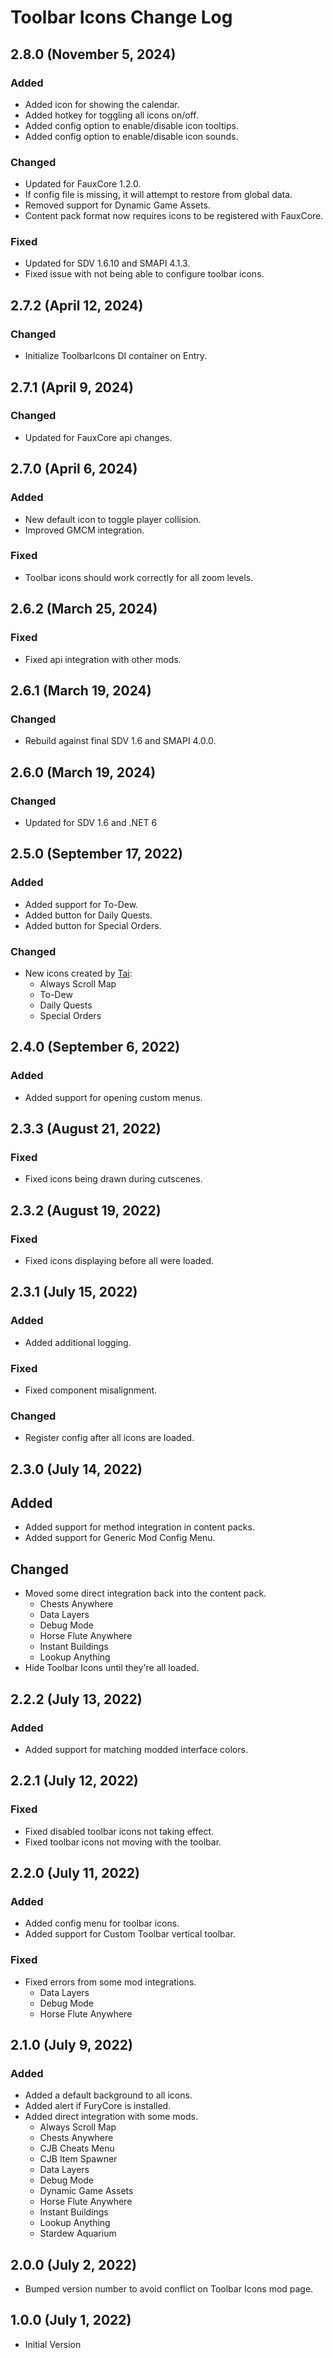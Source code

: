 # Toolbar Icons Change Log

## 2.8.0 (November 5, 2024)

### Added

* Added icon for showing the calendar.
* Added hotkey for toggling all icons on/off.
* Added config option to enable/disable icon tooltips.
* Added config option to enable/disable icon sounds.

### Changed

* Updated for FauxCore 1.2.0.
* If config file is missing, it will attempt to restore from global data.
* Removed support for Dynamic Game Assets.
* Content pack format now requires icons to be registered with FauxCore.

### Fixed

* Updated for SDV 1.6.10 and SMAPI 4.1.3.
* Fixed issue with not being able to configure toolbar icons.

## 2.7.2 (April 12, 2024)

### Changed

* Initialize ToolbarIcons DI container on Entry.

## 2.7.1 (April 9, 2024)

### Changed

* Updated for FauxCore api changes.

## 2.7.0 (April 6, 2024)

### Added

* New default icon to toggle player collision.
* Improved GMCM integration.

### Fixed

* Toolbar icons should work correctly for all zoom levels.

## 2.6.2 (March 25, 2024)

### Fixed

* Fixed api integration with other mods.

## 2.6.1 (March 19, 2024)

### Changed

* Rebuild against final SDV 1.6 and SMAPI 4.0.0.

## 2.6.0 (March 19, 2024)

### Changed

* Updated for SDV 1.6 and .NET 6

## 2.5.0 (September 17, 2022)

### Added

* Added support for To-Dew.
* Added button for Daily Quests.
* Added button for Special Orders.

### Changed

* New icons created
  by [Tai](https://www.nexusmods.com/stardewvalley/users/92060238):
    * Always Scroll Map
    * To-Dew
    * Daily Quests
    * Special Orders

## 2.4.0 (September 6, 2022)

### Added

* Added support for opening custom menus.

## 2.3.3 (August 21, 2022)

### Fixed

* Fixed icons being drawn during cutscenes.

## 2.3.2 (August 19, 2022)

### Fixed

* Fixed icons displaying before all were loaded.

## 2.3.1 (July 15, 2022)

### Added

* Added additional logging.

### Fixed

* Fixed component misalignment.

### Changed

* Register config after all icons are loaded.

## 2.3.0 (July 14, 2022)

## Added

* Added support for method integration in content packs.
* Added support for Generic Mod Config Menu.

## Changed

* Moved some direct integration back into the content pack.
    * Chests Anywhere
    * Data Layers
    * Debug Mode
    * Horse Flute Anywhere
    * Instant Buildings
    * Lookup Anything
* Hide Toolbar Icons until they're all loaded.

## 2.2.2 (July 13, 2022)

### Added

* Added support for matching modded interface colors.

## 2.2.1 (July 12, 2022)

### Fixed

* Fixed disabled toolbar icons not taking effect.
* Fixed toolbar icons not moving with the toolbar.

## 2.2.0 (July 11, 2022)

### Added

* Added config menu for toolbar icons.
* Added support for Custom Toolbar vertical toolbar.

### Fixed

* Fixed errors from some mod integrations.
    * Data Layers
    * Debug Mode
    * Horse Flute Anywhere

## 2.1.0 (July 9, 2022)

### Added

* Added a default background to all icons.
* Added alert if FuryCore is installed.
* Added direct integration with some mods.
    * Always Scroll Map
    * Chests Anywhere
    * CJB Cheats Menu
    * CJB Item Spawner
    * Data Layers
    * Debug Mode
    * Dynamic Game Assets
    * Horse Flute Anywhere
    * Instant Buildings
    * Lookup Anything
    * Stardew Aquarium

## 2.0.0 (July 2, 2022)

* Bumped version number to avoid conflict on Toolbar Icons mod page.

## 1.0.0 (July 1, 2022)

* Initial Version